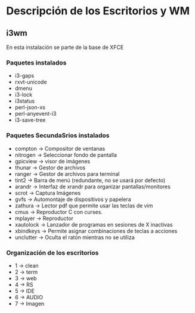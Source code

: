 # Descripción de los Escritorios y WM

## i3wm

En esta instalación se parte de la base de XFCE

### Paquetes instalados

-   i3-gaps
-   rxvt-unicode
-   dmenu
-   i3-lock
-   i3status
-   perl-json-xs
-   perl-anyevent-i3
-   i3-save-tree


### Paquetes SecundaSrios instalados
-   compton → Compositor de ventanas
-   nitrogen → Seleccionar fondo de pantalla
-   gpicview → visor de imágenes
-   thunar → Gestor de archivos
-   ranger → Gestor de archivos para terminal
-   tint2 → Barra de menú (redundante, no se usará por defecto)
-   arandr → Interfaz de xrandr para organizar pantallas/monitores
-   scrot → Captura Imágenes
-   gvfs → Automontaje de dispositivos y papelera
-   zathura → Lector pdf que permite usar las teclas de vim
-   cmus → Reproductor C con curses.
-   mplayer → Reproductor
-   xautolock → Lanzador de programas en sesiones de X inactivas
-   xbindkeys → Permite asignar combinaciones de teclas a acciones
-   unclutter → Oculta el ratón mientras no se utiliza

### Organización de los escritorios

-   1 → clean
-   2 → term
-   3 → web
-   4 → RS
-   5 → IDE
-   6 → AUDIO
-   7 → Imagen
